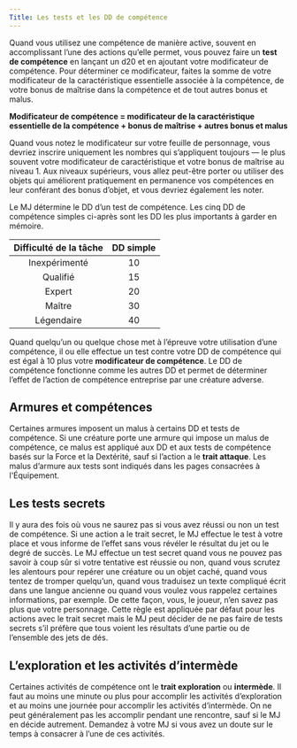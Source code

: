 ```yaml
---
Title: Les tests et les DD de compétence
---
```

Quand vous utilisez une compétence de manière active, souvent en accomplissant l’une des actions qu’elle permet, 
vous pouvez faire un **test de compétence** en lançant un d20 et en ajoutant votre modificateur de compétence. Pour déterminer ce modificateur, faites la somme de votre modificateur de la caractéristique essentielle associée à la compétence, de votre bonus de maîtrise dans la compétence et de tout autres bonus et malus.

**Modificateur de compétence = modificateur de la caractéristique essentielle de la compétence + bonus de maîtrise + autres bonus et malus**

Quand vous notez le modificateur sur votre feuille de personnage, vous devriez inscrire uniquement les nombres qui s’appliquent toujours — le plus souvent votre modificateur de caractéristique et votre bonus de maîtrise au niveau 1. Aux niveaux supérieurs, vous allez peut-être porter ou utiliser des objets qui améliorent pratiquement en permanence vos compétences en leur conférant des bonus d’objet, et vous devriez également les noter.

Le MJ détermine le DD d’un test de compétence. Les cinq DD de compétence simples ci-après sont les DD les plus importants à garder en mémoire.

| Difficulté de la tâche | DD simple |
|:----------------------:|:---------:|
| Inexpérimenté | 10
| Qualifié | 15
| Expert | 20
| Maître | 30
| Légendaire | 40

Quand quelqu’un ou quelque chose met à l’épreuve votre utilisation d’une compétence, il ou elle effectue un test contre votre DD de compétence qui est égal à 10 plus votre **modificateur de compétence**. Le DD de compétence fonctionne comme les autres DD et permet de déterminer l’effet de l’action de compétence entreprise par une créature adverse.

## Armures et compétences
Certaines armures imposent un malus à certains DD et tests de compétence. Si une créature porte une armure qui impose un malus de compétence, ce malus est appliqué aux DD et aux tests de compétence basés sur la Force et la Dextérité, sauf si l’action a le **trait attaque**. Les malus d’armure aux tests sont indiqués dans les pages consacrées à l'Équipement. 

## Les tests secrets
Il y aura des fois où vous ne saurez pas si vous avez réussi ou non un test de compétence. Si une action a le trait secret, le MJ effectue le test à votre place et vous informe de l’effet sans vous révéler le résultat du jet ou le degré de succès. Le MJ effectue un test secret quand vous ne pouvez pas savoir à coup sûr si votre tentative est réussie ou non, quand vous scrutez les alentours pour repérer une créature ou un objet caché, quand vous tentez de tromper quelqu’un, quand vous traduisez un texte compliqué écrit dans une langue ancienne ou quand vous voulez vous rappelez certaines informations, par exemple. De cette façon, vous, le joueur, n’en savez pas plus que votre personnage. Cette règle est appliquée par défaut pour les actions avec le trait secret mais le MJ peut décider de ne pas faire de tests secrets s’il préfère que tous voient les résultats d’une partie ou de l’ensemble des jets de dés.

## L’exploration et les activités d’intermède
Certaines activités de compétence ont le **trait exploration** ou **intermède**. Il faut au moins une minute ou plus pour accomplir les activités d’exploration et au moins une journée pour accomplir les activités d’intermède. On ne peut généralement pas les accomplir pendant une rencontre, sauf si le MJ en décide autrement. Demandez à votre MJ si vous avez un doute sur le temps à consacrer à l’une de ces activités.